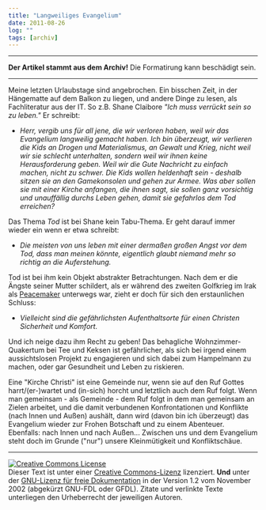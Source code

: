 ```yaml
---
title: "Langweiliges Evangelium"
date: 2011-08-26
log: ""
tags: [archiv]
---
```

<hr><b>Der Artikel stammt aus dem Archiv!</b> Die Formatirung kann beschädigt sein.<hr>
Meine letzten Urlaubstage sind angebrochen. Ein bisschen Zeit, in der Hängematte auf dem Balkon zu liegen, und andere Dinge zu lesen, als Fachliteratur aus der IT. So z.B. Shane Claibore <i>"Ich muss verrückt sein so zu leben."</i> Er schreibt:

<ul><li><i>Herr, vergib uns für all jene, die wir verloren haben, weil wir das Evangelium langweilig gemacht haben. Ich bin überzeugt, wir verlieren  die Kids an Drogen und Materialismus, an Gewalt und Krieg, nicht weil wir sie schlecht unterhalten, sondern weil wir ihnen keine Herausforderung geben. Weil wir die Gute Nachricht zu einfach machen, nicht zu schwer. Die Kids wollen heldenhaft sein - deshalb sitzen sie an den Gamekonsolen und gehen zur Armee. Was aber sollen sie mit einer Kirche anfangen, die ihnen sagt, sie sollen ganz vorsichtig und unauffällig durchs Leben gehen, damit sie gefahrlos dem Tod erreichen?</i></li></ul>

Das Thema <i>Tod</i> ist bei Shane kein Tabu-Thema. Er geht darauf immer wieder ein wenn er etwa schreibt:

<ul><li><i>Die meisten von uns leben mit einer dermaßen großen Angst vor dem Tod, dass man meinen könnte, eigentlich glaubt niemand mehr so richtig an die Auferstehung.</i></li></ul>

Tod ist bei ihm kein Objekt abstrakter Betrachtungen. Nach dem er die Ängste seiner Mutter schildert, als er während des zweiten Golfkrieg im Irak als <a href="http://de.wikipedia.org/wiki/Peacemaker">Peacemaker</a> unterwegs war, zieht er doch für sich den erstaunlichen Schluss:

<ul><li><i>Vielleicht sind die gefährlichsten Aufenthaltsorte für einen Christen Sicherheit und Komfort.</i></li></ul>

Und ich neige dazu ihm Recht zu geben! Das behagliche Wohnzimmer-Quakertum bei Tee und Keksen ist gefährlicher, als sich bei irgend einem aussichtslosen Projekt zu engagieren und sich dabei zum Hampelmann zu machen, oder gar Gesundheit und Leben zu riskieren. 

Eine "Kirche Christi" ist eine Gemeinde nur, wenn sie auf den Ruf Gottes harrt/(er-)wartet und (in-sich) horcht und letztlich auch dem Ruf folgt. Wenn man gemeinsam - als Gemeinde - dem Ruf folgt in dem man gemeinsam an Zielen arbeitet, und die damit verbundenen Konfrontationen und Konflikte (nach Innen und Außen) aushält, dann wird (davon bin ich überzeugt) das Evangelium wieder zur Frohen Botschaft und zu einem Abenteuer. Ebenfalls: nach Innen und nach Außen... Zwischen uns und dem Evangelium steht doch im Grunde ("nur") unsere Kleinmütigkeit und Konfliktschäue.   


<hr />
<p><a href="http://creativecommons.org/licenses/by-sa/3.0/de/" rel="license"><img src="http://i.creativecommons.org/l/by-sa/3.0/de/88x31.png" style="border-width: 0pt;" alt="Creative Commons License" /></a><br />
Dieser <span rel="dc:type" href="http://purl.org/dc/dcmitype/Text" xmlns:dc="http://purl.org/dc/elements/1.1/">Text</span> ist unter einer <a href="http://creativecommons.org/licenses/by-sa/3.0/de/" rel="license">Creative Commons-Lizenz</a> lizenziert. <b>Und</b> unter der <a href="http://de.wikipedia.org/wiki/GFDL">GNU-Lizenz f&uuml;r freie Dokumentation</a> in der Version 1.2 vom November 2002 (abgek&uuml;rzt GNU-FDL oder GFDL). Zitate und verlinkte Texte unterliegen den Urheberrecht der jeweiligen Autoren.</p>
